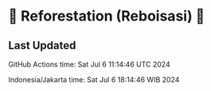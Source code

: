 
# 🌳 Reforestation (Reboisasi) 🌲

## Last Updated

GitHub Actions time: Sat Jul  6 11:14:46 UTC 2024

Indonesia/Jakarta time: Sat Jul  6 18:14:46 WIB 2024
